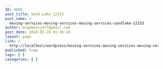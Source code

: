 ```yaml
---
ID: 4608
post_title: Sand Lake 12153
post_name: >
  moving-services-moving-services-moving-services-sandlake-12153
author: mrgabonijeff@gmail.com
post_date: 2018-03-28 01:38:24
layout: page
link: >
  http://localhost/wordpress/moving-services-moving-services-moving-services-sandlake-12153/
published: true
tags: [ ]
categories: [ ]
---
```

